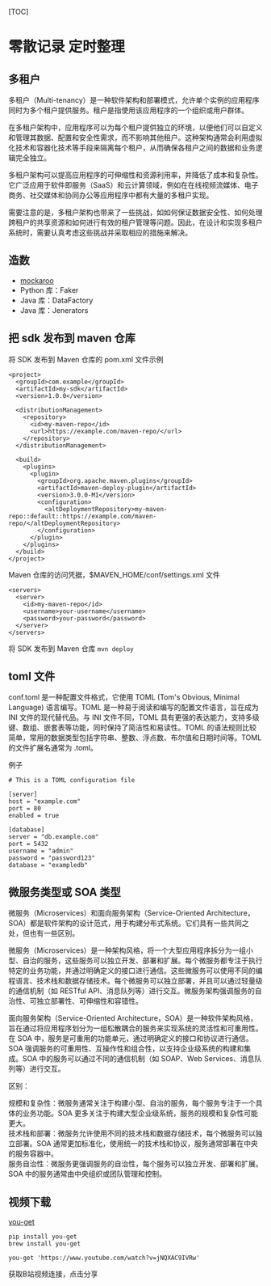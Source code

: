 [TOC]

<h1>零散记录 定时整理</h1>



## 多租户

多租户（Multi-tenancy）是一种软件架构和部署模式，允许单个实例的应用程序同时为多个租户提供服务。租户是指使用该应用程序的一个组织或用户群体。

在多租户架构中，应用程序可以为每个租户提供独立的环境，以便他们可以自定义和管理其数据、配置和安全性需求，而不影响其他租户。这种架构通常会利用虚拟化技术和容器化技术等手段来隔离每个租户，从而确保各租户之间的数据和业务逻辑完全独立。

多租户架构可以提高应用程序的可伸缩性和资源利用率，并降低了成本和复杂性。它广泛应用于软件即服务（SaaS）和云计算领域，例如在在线视频流媒体、电子商务、社交媒体和协同办公等应用程序中都有大量的多租户实现。

需要注意的是，多租户架构也带来了一些挑战，如如何保证数据安全性、如何处理跨租户的共享资源和如何进行有效的租户管理等问题。因此，在设计和实现多租户系统时，需要认真考虑这些挑战并采取相应的措施来解决。



## 造数
- [mockaroo](https://www.mockaroo.com/)
- Python 库：Faker
- Java 库：DataFactory
- Java 库：Jenerators



## 把 sdk 发布到 maven 仓库

将 SDK 发布到 Maven 仓库的 pom.xml 文件示例
```
<project>
  <groupId>com.example</groupId>
  <artifactId>my-sdk</artifactId>
  <version>1.0.0</version>
 
  <distributionManagement>
    <repository>
      <id>my-maven-repo</id>
      <url>https://example.com/maven-repo/</url>
    </repository>
  </distributionManagement>
 
  <build>
    <plugins>
      <plugin>
        <groupId>org.apache.maven.plugins</groupId>
        <artifactId>maven-deploy-plugin</artifactId>
        <version>3.0.0-M1</version>
        <configuration>
          <altDeploymentRepository>my-maven-repo::default::https://example.com/maven-repo/</altDeploymentRepository>
        </configuration>
      </plugin>
    </plugins>
  </build>
</project>
```

Maven 仓库的访问凭据，$MAVEN_HOME/conf/settings.xml 文件
```
<servers>
  <server>
    <id>my-maven-repo</id>
    <username>your-username</username>
    <password>your-password</password>
  </server>
</servers>
```

将 SDK 发布到 Maven 仓库 `mvn deploy`



## toml 文件
conf.toml 是一种配置文件格式，它使用 TOML (Tom's Obvious, Minimal Language) 语言编写。TOML 是一种易于阅读和编写的配置文件语言，旨在成为 INI 文件的现代替代品。与 INI 文件不同，TOML 具有更强的表达能力，支持多级键、数组、嵌套表等功能，同时保持了简洁性和易读性。TOML 的语法规则比较简单，常用的数据类型包括字符串、整数、浮点数、布尔值和日期时间等。TOML 的文件扩展名通常为 .toml。

例子
```
# This is a TOML configuration file

[server]
host = "example.com"
port = 80
enabled = true

[database]
server = "db.example.com"
port = 5432
username = "admin"
password = "password123"
database = "exampledb"
```



## 微服务类型或 SOA 类型
微服务（Microservices）和面向服务架构（Service-Oriented Architecture，SOA）都是软件架构的设计范式，用于构建分布式系统。它们具有一些共同之处，但也有一些区别。

微服务（Microservices）是一种架构风格，将一个大型应用程序拆分为一组小型、自治的服务，这些服务可以独立开发、部署和扩展。每个微服务都专注于执行特定的业务功能，并通过明确定义的接口进行通信。这些微服务可以使用不同的编程语言、技术栈和数据存储技术。每个微服务可以独立部署，并且可以通过轻量级的通信机制（如 RESTful API、消息队列等）进行交互。微服务架构强调服务的自治性、可独立部署性、可伸缩性和容错性。

面向服务架构（Service-Oriented Architecture，SOA）是一种软件架构风格，旨在通过将应用程序划分为一组松散耦合的服务来实现系统的灵活性和可重用性。在 SOA 中，服务是可重用的功能单元，通过明确定义的接口和协议进行通信。SOA 强调服务的可重用性、互操作性和组合性，以支持企业级系统的构建和集成。SOA 中的服务可以通过不同的通信机制（如 SOAP、Web Services、消息队列等）进行交互。

区别：

规模和复杂性：微服务通常关注于构建小型、自治的服务，每个服务专注于一个具体的业务功能。SOA 更多关注于构建大型企业级系统，服务的规模和复杂性可能更大。  
技术栈和部署：微服务允许使用不同的技术栈和数据存储技术，每个微服务可以独立部署。SOA 通常更加标准化，使用统一的技术栈和协议，服务通常部署在中央的服务容器中。  
服务自治性：微服务更强调服务的自治性，每个服务可以独立开发、部署和扩展。SOA 中的服务通常由中央组织或团队管理和控制。  



## 视频下载
[you-get](https://you-get.org/)
```
pip install you-get
brew install you-get

you-get 'https://www.youtube.com/watch?v=jNQXAC9IVRw'
```
获取B站视频连接，点击分享